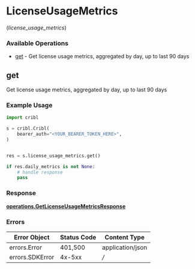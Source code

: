 # LicenseUsageMetrics
(*license_usage_metrics*)

### Available Operations

* [get](#get) - Get license usage metrics, aggregated by day, up to last 90 days

## get

Get license usage metrics, aggregated by day, up to last 90 days

### Example Usage

```python
import cribl

s = cribl.Cribl(
    bearer_auth="<YOUR_BEARER_TOKEN_HERE>",
)


res = s.license_usage_metrics.get()

if res.daily_metrics is not None:
    # handle response
    pass
```


### Response

**[operations.GetLicenseUsageMetricsResponse](../../models/operations/getlicenseusagemetricsresponse.md)**
### Errors

| Error Object     | Status Code      | Content Type     |
| ---------------- | ---------------- | ---------------- |
| errors.Error     | 401,500          | application/json |
| errors.SDKError  | 4x-5xx           | */*              |
